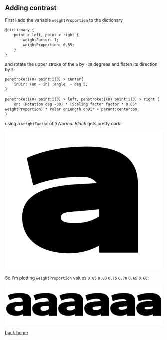 ## Adding contrast

First I add the variable `weightProportion` to the dictionary

	@dictionary {		
	    point > left, point > right {
	        weightFactor: 1;
	        weightProportion: 0.85;
	    }
	}    
    
    
and rotate the upper stroke of the `a` by `-30` degrees and flaten its direction by `5`:

	
	penstroke:i(0) point:i(3) > center{
	    inDir: (on - in) :angle  - deg 5;
	}
	
	penstroke:i(0) point:i(3) > left, penstroke:i(0) point:i(3) > right {
	    on: (Rotation deg -30) * (Scaling factor factor * 0.85* weightProportion) * Polar onLength onDir + parent:center:on;
	}    
	
	
	
using a `weightFactor` of `9` *Normal Black* gets pretty dark:


![image](ablack.png)	

So I'm plotting `weightProportion` values `0.85` `0.80` `0.75` `0.70` `0.65` `0.60`: 

![image](rangeblack.png)	

[back home](https://github.com/metapolator/sean)